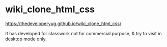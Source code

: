 # wiki_clone_html_css

https://thedeveloperyug.github.io/wiki_clone_html_css/

It has developed for classwork not for commercial purpose, & try to visit in desktop mode only.
